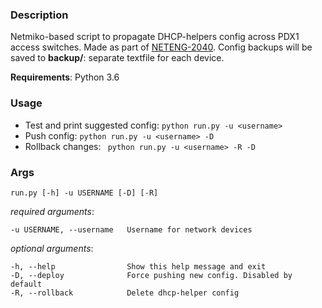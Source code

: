 ### Description
Netmiko-based script to propagate DHCP-helpers config across PDX1 access switches. Made as part of [NETENG-2040](https://jira.dreamhost.com/browse/NETENG-2040).
Config backups will be saved to **backup/**: separate textfile for each device. 

**Requirements**: Python 3.6

### Usage
* Test and print suggested config: ```python run.py -u <username>``` 
* Push config: ```python run.py -u <username> -D```
* Rollback changes: ``` python run.py -u <username> -R -D``` 

### Args
```run.py [-h] -u USERNAME [-D] [-R]``` 

 *required arguments*:
  ``` 
  -u USERNAME, --username   Username for network devices
  ``` 

 *optional arguments*:
  ``` 
  -h, --help                Show this help message and exit
  -D, --deploy              Force pushing new config. Disabled by default
  -R, --rollback            Delete dhcp-helper config
  ``` 